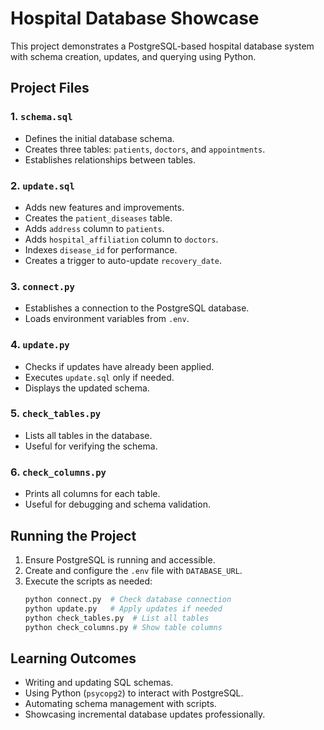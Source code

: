 # Hospital Database Showcase

This project demonstrates a PostgreSQL-based hospital database system with schema creation, updates, and querying using Python.

## Project Files

### 1. `schema.sql`
- Defines the initial database schema.
- Creates three tables: `patients`, `doctors`, and `appointments`.
- Establishes relationships between tables.

### 2. `update.sql`
- Adds new features and improvements.
- Creates the `patient_diseases` table.
- Adds `address` column to `patients`.
- Adds `hospital_affiliation` column to `doctors`.
- Indexes `disease_id` for performance.
- Creates a trigger to auto-update `recovery_date`.

### 3. `connect.py`
- Establishes a connection to the PostgreSQL database.
- Loads environment variables from `.env`.

### 4. `update.py`
- Checks if updates have already been applied.
- Executes `update.sql` only if needed.
- Displays the updated schema.

### 5. `check_tables.py`
- Lists all tables in the database.
- Useful for verifying the schema.

### 6. `check_columns.py`
- Prints all columns for each table.
- Useful for debugging and schema validation.

## Running the Project
1. Ensure PostgreSQL is running and accessible.
2. Create and configure the `.env` file with `DATABASE_URL`.
3. Execute the scripts as needed:
   ```sh
   python connect.py  # Check database connection
   python update.py   # Apply updates if needed
   python check_tables.py  # List all tables
   python check_columns.py # Show table columns
   ```

## Learning Outcomes
- Writing and updating SQL schemas.
- Using Python (`psycopg2`) to interact with PostgreSQL.
- Automating schema management with scripts.
- Showcasing incremental database updates professionally.

